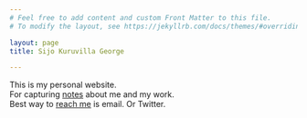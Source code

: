 ```yaml
---
# Feel free to add content and custom Front Matter to this file.
# To modify the layout, see https://jekyllrb.com/docs/themes/#overriding-theme-defaults

layout: page
title: Sijo Kuruvilla George

---
```


This is my personal website. <br>
For capturing [notes](https://www.sijokuruvilla.in/notes) about me and my work. <br>
Best way to [reach me](https://www.sijokuruvilla.in/reachme) is email. Or Twitter. <br>



<!--

Connect
And now looking at replacing this with a bot implementation <br>

To have yourself added to my contact book - Link 

-->